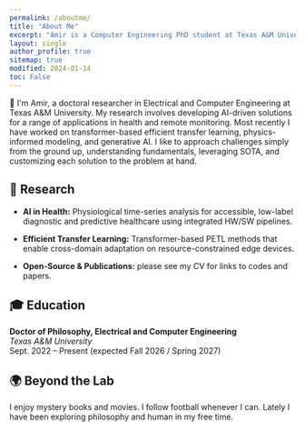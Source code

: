 ```yaml
---
permalink: /aboutme/
title: "About Me"
excerpt: "Amir is a Computer Engineering PhD student at Texas A&M University developing AI-driven innovations."
layout: single
author_profile: true
sitemap: true
modified: 2024-01-14
toc: False
---
```


👋 I'm Amir, a doctoral researcher in Electrical and Computer Engineering at Texas A&M University. My research involves developing AI-driven solutions for a range of applications in health and remote monitoring. Most recently I have worked on transformer-based efficient transfer learning, physics-informed modeling, and generative AI. I like to approach challenges simply from the ground up, understanding fundamentals, leveraging SOTA, and customizing each solution to the problem at hand.

## 🔬 Research

- **AI in Health:** Physiological time-series analysis for accessible, low-label diagnostic and predictive healthcare using integrated HW/SW pipelines.

- **Efficient Transfer Learning:** Transformer-based PETL methods that enable cross-domain adaptation on resource-constrained edge devices.

- **Open-Source & Publications:** please see my CV for links to codes and papers.

## 🎓 Education

**Doctor of Philosophy, Electrical and Computer Engineering**  
*Texas A&M University*  
Sept. 2022 – Present (expected Fall 2026 / Spring 2027) 

<!-- Additional details, internships, or research experiences can be added here if desired -->

## 🌍 Beyond the Lab

I enjoy mystery books and movies. I follow football whenever I can. Lately I have been exploring philosophy and human in my free time. 
